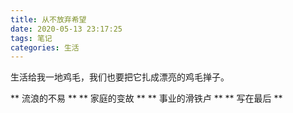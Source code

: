 ```yaml
---
title: 从不放弃希望
date: 2020-05-13 23:17:25
tags: 笔记
categories: 生活
---
```


生活给我一地鸡毛，我们也要把它扎成漂亮的鸡毛掸子。

** 流浪的不易 **
** 家庭的变故 **
** 事业的滑铁卢 **
** 写在最后 **
